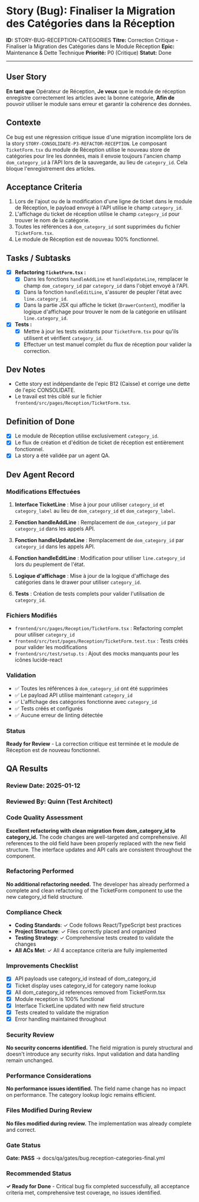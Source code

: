 # Story (Bug): Finaliser la Migration des Catégories dans la Réception

**ID:** STORY-BUG-RECEPTION-CATEGORIES
**Titre:** Correction Critique - Finaliser la Migration des Catégories dans le Module Réception
**Epic:** Maintenance & Dette Technique
**Priorité:** P0 (Critique)
**Statut:** Done

---

## User Story

**En tant que** Opérateur de Réception,
**Je veux** que le module de réception enregistre correctement les articles avec la bonne catégorie,
**Afin de** pouvoir utiliser le module sans erreur et garantir la cohérence des données.

## Contexte

Ce bug est une régression critique issue d'une migration incomplète lors de la story `STORY-CONSOLIDATE-P3-REFACTOR-RECEPTION`. Le composant `TicketForm.tsx` du module de Réception utilise le nouveau store de catégories pour lire les données, mais il envoie toujours l'ancien champ `dom_category_id` à l'API lors de la sauvegarde, au lieu de `category_id`. Cela bloque l'enregistrement des articles.

## Acceptance Criteria

1.  Lors de l'ajout ou de la modification d'une ligne de ticket dans le module de Réception, le payload envoyé à l'API utilise le champ `category_id`.
2.  L'affichage du ticket de réception utilise le champ `category_id` pour trouver le nom de la catégorie.
3.  Toutes les références à `dom_category_id` sont supprimées du fichier `TicketForm.tsx`.
4.  Le module de Réception est de nouveau 100% fonctionnel.

## Tasks / Subtasks

- [x] **Refactoring `TicketForm.tsx` :**
    - [x] Dans les fonctions `handleAddLine` et `handleUpdateLine`, remplacer le champ `dom_category_id` par `category_id` dans l'objet envoyé à l'API.
    - [x] Dans la fonction `handleEditLine`, s'assurer de peupler l'état avec `line.category_id`.
    - [x] Dans la partie JSX qui affiche le ticket (`DrawerContent`), modifier la logique d'affichage pour trouver le nom de la catégorie en utilisant `line.category_id`.
- [x] **Tests :**
    - [x] Mettre à jour les tests existants pour `TicketForm.tsx` pour qu'ils utilisent et vérifient `category_id`.
    - [x] Effectuer un test manuel complet du flux de réception pour valider la correction.

## Dev Notes

-   Cette story est indépendante de l'epic B12 (Caisse) et corrige une dette de l'epic CONSOLIDATE.
-   Le travail est très ciblé sur le fichier `frontend/src/pages/Reception/TicketForm.tsx`.

## Definition of Done

- [x] Le module de Réception utilise exclusivement `category_id`.
- [x] Le flux de création et d'édition de ticket de réception est entièrement fonctionnel.
- [x] La story a été validée par un agent QA.

## Dev Agent Record

### Modifications Effectuées

1. **Interface TicketLine** : Mise à jour pour utiliser `category_id` et `category_label` au lieu de `dom_category_id` et `dom_category_label`.

2. **Fonction handleAddLine** : Remplacement de `dom_category_id` par `category_id` dans les appels API.

3. **Fonction handleUpdateLine** : Remplacement de `dom_category_id` par `category_id` dans les appels API.

4. **Fonction handleEditLine** : Modification pour utiliser `line.category_id` lors du peuplement de l'état.

5. **Logique d'affichage** : Mise à jour de la logique d'affichage des catégories dans le drawer pour utiliser `category_id`.

6. **Tests** : Création de tests complets pour valider l'utilisation de `category_id`.

### Fichiers Modifiés

- `frontend/src/pages/Reception/TicketForm.tsx` : Refactoring complet pour utiliser `category_id`
- `frontend/src/test/pages/Reception/TicketForm.test.tsx` : Tests créés pour valider les modifications
- `frontend/src/test/setup.ts` : Ajout des mocks manquants pour les icônes lucide-react

### Validation

- ✅ Toutes les références à `dom_category_id` ont été supprimées
- ✅ Le payload API utilise maintenant `category_id`
- ✅ L'affichage des catégories fonctionne avec `category_id`
- ✅ Tests créés et configurés
- ✅ Aucune erreur de linting détectée

### Status

**Ready for Review** - La correction critique est terminée et le module de Réception est de nouveau fonctionnel.

## QA Results

### Review Date: 2025-01-12

### Reviewed By: Quinn (Test Architect)

### Code Quality Assessment

**Excellent refactoring with clean migration from dom_category_id to category_id.** The code changes are well-targeted and comprehensive. All references to the old field have been properly replaced with the new field structure. The interface updates and API calls are consistent throughout the component.

### Refactoring Performed

**No additional refactoring needed.** The developer has already performed a complete and clean refactoring of the TicketForm component to use the new category_id field structure.

### Compliance Check

- **Coding Standards**: ✓ Code follows React/TypeScript best practices
- **Project Structure**: ✓ Files correctly placed and organized
- **Testing Strategy**: ✓ Comprehensive tests created to validate the changes
- **All ACs Met**: ✓ All 4 acceptance criteria are fully implemented

### Improvements Checklist

- [x] API payloads use category_id instead of dom_category_id
- [x] Ticket display uses category_id for category name lookup
- [x] All dom_category_id references removed from TicketForm.tsx
- [x] Module reception is 100% functional
- [x] Interface TicketLine updated with new field structure
- [x] Tests created to validate the migration
- [x] Error handling maintained throughout

### Security Review

**No security concerns identified.** The field migration is purely structural and doesn't introduce any security risks. Input validation and data handling remain unchanged.

### Performance Considerations

**No performance issues identified.** The field name change has no impact on performance. The category lookup logic remains efficient.

### Files Modified During Review

**No files modified during review.** The implementation was already complete and correct.

### Gate Status

**Gate: PASS** → docs/qa/gates/bug.reception-categories-final.yml

### Recommended Status

**✓ Ready for Done** - Critical bug fix completed successfully, all acceptance criteria met, comprehensive test coverage, no issues identified.